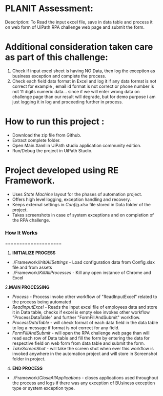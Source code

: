 PLANIT Assessment:
===================

Description: To Read the input excel file, save in data table and process it on web form of UiPath RPA challenge web page and submit the form. 

Additional consideration taken care as part of this challenge:
==============================================================
1) Check if input excel sheet is having NO Data, then log the exception as business exception and complete the process.
2) Check each field data format in Excel and log it if any data format is not correct for example , email id format is not correct or phone number is not 11 digits numeric data... since if we will enter wrong data on challenge page than our result will degrade, but for demo purpose i am just logging it in log and proceeding further in process.

How to run this project :
========================
- Download the zip file from Github.
- Extract complete folder.
- Open Main.Xaml in UiPath studio application community edition.
- Run/Debug the project in UiPath Studio.


Project developed using RE Framework.
====================================
* Uses *State Machine* layout for the phases of automation project.
* Offers high level logging, exception handling and recovery.
* Keeps external settings in *Config.xlsx* file stored in Data folder of the project.
* Takes screenshots in case of system exceptions and on completion of the RPA challenge.


### How It Works ###
====================

1. **INITIALIZE PROCESS**
 + ./Framework/*InitiAllSettings* - Load configuration data from Config.xlsx file and from assets
 + ./Framework/*KillAllProcesses* - Kill any open instance of Chrome and Excel

2.**MAIN PROCESSING**
 + *Process* - Process invoke other workflow of "ReadInputExcel" related to the process being automated 
 + *ReadInputExcel* - Reads the Input excel file of employees data and store it in Data table, checks if excel is empty else invokes other 
workflow "ProcessDataTable" and further "FormFillAndSubmit" workflow.
 + *ProcessDataTable* - will check format of each data field in the data table to log a message if format is not correct for any field.
 + *FormFillAndSubmit* - will open the RPA challenge web page than will read each row of Data table and fill the form by entering the data for respective field on web form from data table and submit the form.
 + *TakeScreenShot* - will take the screen shot when ever this workflow is invoked anywhere in the automation project and will store in Screenshot folder in project.

4. **END PROCESS**
 + ./Framework/*CloseAllApplications* - closes applications used throughout the process and logs if there was any exception of BUsiness exception type or system exception type.



